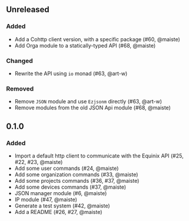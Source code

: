 ## Unreleased

### Added

- Add a Cohttp client version, with a specific package (#60, @maiste)
- Add Orga module to a statically-typed API (#68, @maiste)

### Changed

- Rewrite the API using `io` monad (#63, @art-w)

### Removed

- Remove `JSON` module and use `Ezjsonm` directly (#63, @art-w)
- Remove modules from the old JSON Api module (#68, @maiste)

## 0.1.0

### Added

- Import a default http client to communicate with the Equinix API (#25, #22, #23, @maiste)
- Add some user commands (#24, @maiste)
- Add some organization commands (#33, @maiste)
- Add some projects commands (#36, #37, @maiste)
- Add some devices commands (#37, @maiste)
- JSON manager module (#6, @maiste)
- IP module (#47, @maiste)
- Generate a test system (#42, @maiste)
- Add a README (#26, #27, @maiste)
